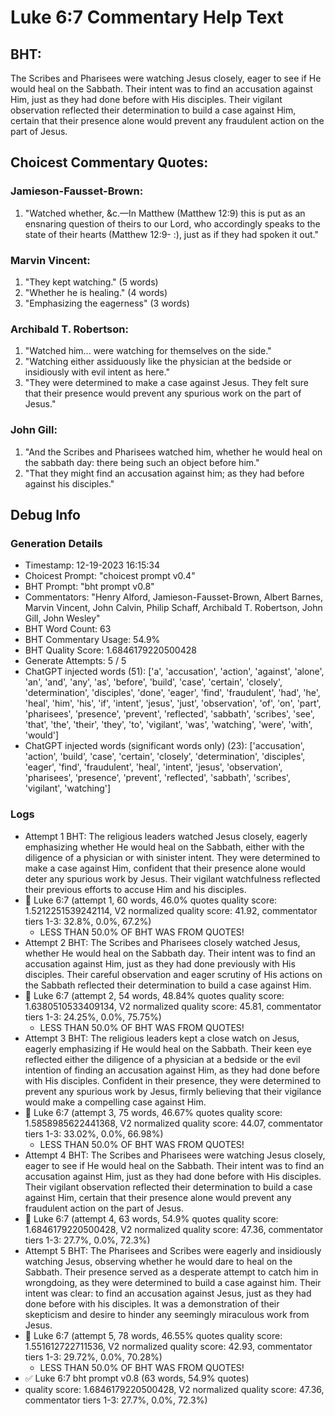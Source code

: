 # Luke 6:7 Commentary Help Text

## BHT:
The Scribes and Pharisees were watching Jesus closely, eager to see if He would heal on the Sabbath. Their intent was to find an accusation against Him, just as they had done before with His disciples. Their vigilant observation reflected their determination to build a case against Him, certain that their presence alone would prevent any fraudulent action on the part of Jesus.

## Choicest Commentary Quotes:
### Jamieson-Fausset-Brown:
1. "Watched whether, &amp;c.—In Matthew (Matthew 12:9) this is put as an ensnaring question of theirs to our Lord, who accordingly speaks to the state of their hearts (Matthew 12:9- :), just as if they had spoken it out."

### Marvin Vincent:
1. "They kept watching." (5 words)
2. "Whether he is healing." (4 words)
3. "Emphasizing the eagerness" (3 words)

### Archibald T. Robertson:
1. "Watched him... were watching for themselves on the side." 
2. "Watching either assiduously like the physician at the bedside or insidiously with evil intent as here."
3. "They were determined to make a case against Jesus. They felt sure that their presence would prevent any spurious work on the part of Jesus."

### John Gill:
1. "And the Scribes and Pharisees watched him, whether he would heal on the sabbath day: there being such an object before him." 
2. "That they might find an accusation against him; as they had before against his disciples."


## Debug Info
### Generation Details
- Timestamp: 12-19-2023 16:15:34
- Choicest Prompt: "choicest prompt v0.4"
- BHT Prompt: "bht prompt v0.8"
- Commentators: "Henry Alford, Jamieson-Fausset-Brown, Albert Barnes, Marvin Vincent, John Calvin, Philip Schaff, Archibald T. Robertson, John Gill, John Wesley"
- BHT Word Count: 63
- BHT Commentary Usage: 54.9%
- BHT Quality Score: 1.6846179220500428
- Generate Attempts: 5 / 5
- ChatGPT injected words (51):
	['a', 'accusation', 'action', 'against', 'alone', 'an', 'and', 'any', 'as', 'before', 'build', 'case', 'certain', 'closely', 'determination', 'disciples', 'done', 'eager', 'find', 'fraudulent', 'had', 'he', 'heal', 'him', 'his', 'if', 'intent', 'jesus', 'just', 'observation', 'of', 'on', 'part', 'pharisees', 'presence', 'prevent', 'reflected', 'sabbath', 'scribes', 'see', 'that', 'the', 'their', 'they', 'to', 'vigilant', 'was', 'watching', 'were', 'with', 'would']
- ChatGPT injected words (significant words only) (23):
	['accusation', 'action', 'build', 'case', 'certain', 'closely', 'determination', 'disciples', 'eager', 'find', 'fraudulent', 'heal', 'intent', 'jesus', 'observation', 'pharisees', 'presence', 'prevent', 'reflected', 'sabbath', 'scribes', 'vigilant', 'watching']

### Logs
- Attempt 1 BHT: The religious leaders watched Jesus closely, eagerly emphasizing whether He would heal on the Sabbath, either with the diligence of a physician or with sinister intent. They were determined to make a case against Him, confident that their presence alone would deter any spurious work by Jesus. Their vigilant watchfulness reflected their previous efforts to accuse Him and his disciples.
- 🔄 Luke 6:7 (attempt 1, 60 words, 46.0% quotes quality score: 1.5212251539242114, V2 normalized quality score: 41.92, commentator tiers 1-3: 32.8%, 0.0%, 67.2%) 
	- LESS THAN 50.0% OF BHT WAS FROM QUOTES!
- Attempt 2 BHT: The Scribes and Pharisees closely watched Jesus, whether He would heal on the Sabbath day. Their intent was to find an accusation against Him, just as they had done previously with His disciples. Their careful observation and eager scrutiny of His actions on the Sabbath reflected their determination to build a case against Him.
- 🔄 Luke 6:7 (attempt 2, 54 words, 48.84% quotes quality score: 1.6380510533409134, V2 normalized quality score: 45.81, commentator tiers 1-3: 24.25%, 0.0%, 75.75%) 
	- LESS THAN 50.0% OF BHT WAS FROM QUOTES!
- Attempt 3 BHT: The religious leaders kept a close watch on Jesus, eagerly emphasizing if He would heal on the Sabbath. Their keen eye reflected either the diligence of a physician at a bedside or the evil intention of finding an accusation against Him, as they had done before with His disciples. Confident in their presence, they were determined to prevent any spurious work by Jesus, firmly believing that their vigilance would make a compelling case against Him.
- 🔄 Luke 6:7 (attempt 3, 75 words, 46.67% quotes quality score: 1.5858985622441368, V2 normalized quality score: 44.07, commentator tiers 1-3: 33.02%, 0.0%, 66.98%) 
	- LESS THAN 50.0% OF BHT WAS FROM QUOTES!
- Attempt 4 BHT: The Scribes and Pharisees were watching Jesus closely, eager to see if He would heal on the Sabbath. Their intent was to find an accusation against Him, just as they had done before with His disciples. Their vigilant observation reflected their determination to build a case against Him, certain that their presence alone would prevent any fraudulent action on the part of Jesus.
- 🔄 Luke 6:7 (attempt 4, 63 words, 54.9% quotes quality score: 1.6846179220500428, V2 normalized quality score: 47.36, commentator tiers 1-3: 27.7%, 0.0%, 72.3%)
- Attempt 5 BHT: The Pharisees and Scribes were eagerly and insidiously watching Jesus, observing whether he would dare to heal on the Sabbath. Their presence served as a desperate attempt to catch him in wrongdoing, as they were determined to build a case against him. Their intent was clear: to find an accusation against Jesus, just as they had done before with his disciples. It was a demonstration of their skepticism and desire to hinder any seemingly miraculous work from Jesus.
- 🔄 Luke 6:7 (attempt 5, 78 words, 46.55% quotes quality score: 1.551612722711536, V2 normalized quality score: 42.93, commentator tiers 1-3: 29.72%, 0.0%, 70.28%) 
	- LESS THAN 50.0% OF BHT WAS FROM QUOTES!
- ✅ Luke 6:7 bht prompt v0.8 (63 words, 54.9% quotes)
- quality score: 1.6846179220500428, V2 normalized quality score: 47.36, commentator tiers 1-3: 27.7%, 0.0%, 72.3%)